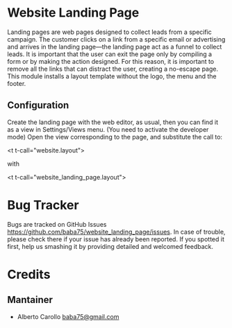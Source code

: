 Website Landing Page
====================

Landing pages are web pages designed to collect leads from a specific campaign. The customer clicks on a link from a specific email or advertising and arrives in the landing page—the landing page act as a funnel to collect leads. 
It is important that the user can exit the page only by compiling a form or by making the action designed.
For this reason, it is important to remove all the links that can distract the user, creating a no-escape page.
This module installs a layout template without the logo, the menu and the footer.

Configuration
-------------
Create the landing page with the web editor, as usual, then you can find it as a view in Settings/Views menu. (You need to activate the developer mode)
Open the view corresponding to the page, and substitute the call to:

&lt;t t-call="website.layout"&gt;

with

&lt;t t-call="website_landing_page.layout"&gt;

Bug Tracker
===========

Bugs are tracked on GitHub Issues <https://github.com/baba75/website_landing_page/issues>. In case of trouble, please
check there if your issue has already been reported. If you spotted it first,
help us smashing it by providing detailed and welcomed feedback.


Credits
=======

Mantainer
------------
* Alberto Carollo <baba75@gmail.com>

